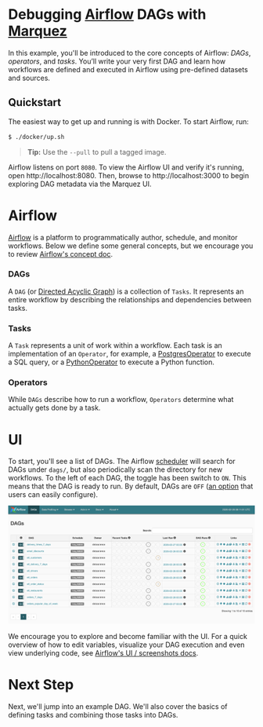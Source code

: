 # Debugging [Airflow](https://airflow.apache.org) DAGs with [Marquez](https://marquezproject.github.io/marquez)

In this example, you'll be introduced to the core concepts of Airflow: _DAGs_, _operators_, and _tasks_. You’ll write your very first DAG and learn how workflows are defined and executed in Airflow using pre-defined datasets and sources.

## Quickstart

The easiest way to get up and running is with Docker. To start Airflow, run:

```bash
$ ./docker/up.sh
```

> **Tip:** Use the `--pull` to pull a tagged image.

Airflow listens on port `8080`. To view the Airflow UI and verify it's running, open http://localhost:8080. Then, browse to http://localhost:3000 to begin exploring DAG metadata via the Marquez UI.

# Airflow

[Airflow](https://airflow.apache.org) is a platform to programmatically author, schedule, and monitor workflows. Below we define some general concepts, but we encourage you to review [Airflow's concept doc](https://airflow.apache.org/docs/stable/concepts.html). 

### DAGs

A `DAG` (or [Directed Acyclic Graph](https://en.wikipedia.org/wiki/Directed_acyclic_graph)) is a collection of `Tasks`. It represents an entire workflow by describing the relationships and dependencies between tasks.

### Tasks

A `Task` represents a unit of work within a workflow. Each task is an implementation of an `Operator`, for example, a [PostgresOperator](https://airflow.apache.org/docs/stable/_api/airflow/operators/postgres_operator/index.html#airflow.operators.postgres_operator.PostgresOperator) to execute a SQL query, or a [PythonOperator](https://airflow.apache.org/docs/stable/_api/airflow/operators/python_operator/index.html#airflow.operators.python_operator.PythonOperator) to execute a Python function.

### Operators

While `DAGs` describe how to run a workflow, `Operators` determine what actually gets done by a task.

# UI

To start, you'll see a list of DAGs. The Airflow [scheduler](https://airflow.apache.org/docs/stable/scheduler.html) will search for DAGs under `dags/`, but also periodically scan the directory for new workflows. To the left of each DAG, the toggle has been switch to `ON`. This means that the DAG is ready to run. By default, DAGs are `OFF` ([an option](https://github.com/apache/airflow/blob/master/airflow/config_templates/default_airflow.cfg#L111) that users can easily configure).

![](./docs/dag-view.png)

We encourage you to explore and become familiar with the UI. For a quick overview of how to edit variables, visualize your DAG execution and even  view underlying code, see [Airflow's UI / screenshots docs](https://airflow.apache.org/docs/stable/ui.html).

# Next Step

Next, we'll jump into an example DAG. We'll also cover the basics of defining tasks and combining those tasks into DAGs.
